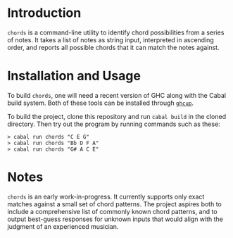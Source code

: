 # Introduction

`chords` is a command-line utility to identify chord possibilities from a series
of notes. It takes a list of notes as string input, interpreted in
ascending order, and reports all possible chords that it can match the notes
against.

# Installation and Usage

To build `chords`, one will need a recent version of GHC along with the Cabal
build system. Both of these tools can be installed through
[`ghcup`](https://www.haskell.org/ghcup/).

To build the project, clone this repository and run `cabal build` in the cloned
directory. Then try out the program by running commands such as these:

```
> cabal run chords "C E G"
> cabal run chords "Bb D F A"
> cabal run chords "G# A C E"
```

# Notes

`chords` is an early work-in-progress. It currently supports only exact matches
against a small set of chord patterns. The project aspires both to include a
comprehensive list of commonly known chord patterns, and to output best-guess
responses for unknown inputs that would align with the judgment of an
experienced musician.
